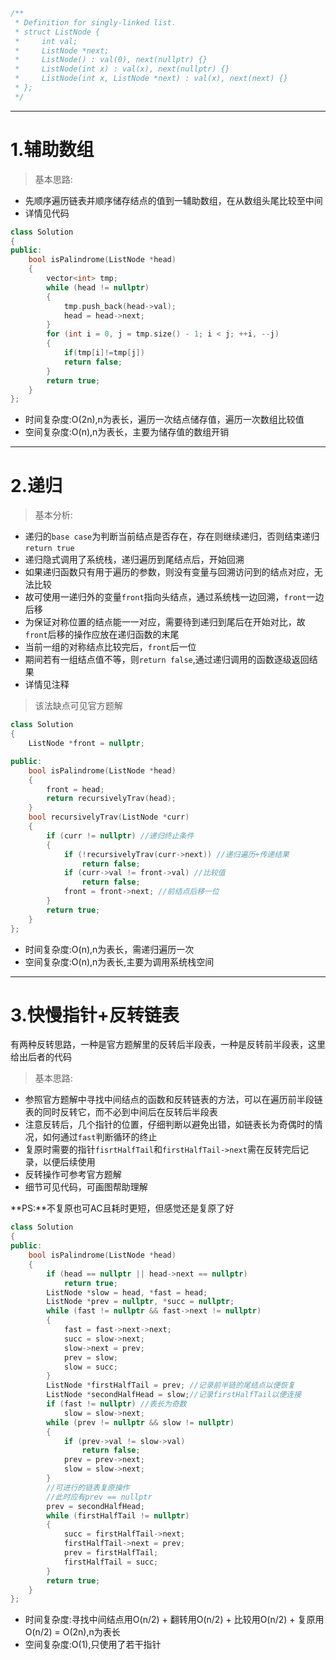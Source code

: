 ```cpp
/**
 * Definition for singly-linked list.
 * struct ListNode {
 *     int val;
 *     ListNode *next;
 *     ListNode() : val(0), next(nullptr) {}
 *     ListNode(int x) : val(x), next(nullptr) {}
 *     ListNode(int x, ListNode *next) : val(x), next(next) {}
 * };
 */
```

***

# 1.辅助数组
> 基本思路:
- 先顺序遍历链表并顺序储存结点的值到一辅助数组，在从数组头尾比较至中间
- 详情见代码

```cpp
class Solution
{
public:
    bool isPalindrome(ListNode *head)
    {
        vector<int> tmp;
        while (head != nullptr)
        {
            tmp.push_back(head->val);
            head = head->next;
        }
        for (int i = 0, j = tmp.size() - 1; i < j; ++i, --j)
        {
            if(tmp[i]!=tmp[j])
            return false;
        }
        return true;
    }
};
```
- 时间复杂度:O(2n),n为表长，遍历一次结点储存值，遍历一次数组比较值
- 空间复杂度:O(n),n为表长，主要为储存值的数组开销

***

# 2.递归
> 基本分析:

- 递归的`base case`为判断当前结点是否存在，存在则继续递归，否则结束递归`return true` 
- 递归隐式调用了系统栈，递归遍历到尾结点后，开始回溯 
- 如果递归函数只有用于遍历的参数，则没有变量与回溯访问到的结点对应，无法比较 
- 故可使用一递归外的变量`front`指向头结点，通过系统栈一边回溯，`front`一边后移 
- 为保证对称位置的结点能一一对应，需要待到递归到尾后在开始对比，故`front`后移的操作应放在递归函数的末尾 
- 当前一组的对称结点比较完后，`front`后一位 
- 期间若有一组结点值不等，则`return false`,通过递归调用的函数逐级返回结果
- 详情见注释 
> 该法缺点可见官方题解
```cpp
class Solution
{
    ListNode *front = nullptr;

public:
    bool isPalindrome(ListNode *head)
    {
        front = head;
        return recursivelyTrav(head);
    }
    bool recursivelyTrav(ListNode *curr)
    {
        if (curr != nullptr) //递归终止条件
        {
            if (!recursivelyTrav(curr->next)) //递归遍历+传递结果
                return false;
            if (curr->val != front->val) //比较值
                return false;
            front = front->next; //前结点后移一位
        }
        return true;
    }
};
```
- 时间复杂度:O(n),n为表长，需递归遍历一次
- 空间复杂度:O(n),n为表长,主要为调用系统栈空间

***

# 3.快慢指针+反转链表
有两种反转思路，一种是官方题解里的反转后半段表，一种是反转前半段表，这里给出后者的代码

> 基本思路:
- 参照官方题解中寻找中间结点的函数和反转链表的方法，可以在遍历前半段链表的同时反转它，而不必到中间后在反转后半段表
- 注意反转后，几个指针的位置，仔细判断以避免出错，如链表长为奇偶时的情况，如何通过`fast`判断循环的终止
- 复原时需要的指针`fisrtHalfTail`和`firstHalfTail->next`需在反转完后记录，以便后续使用
- 反转操作可参考官方题解
- 细节可见代码，可画图帮助理解

**PS:**不复原也可AC且耗时更短，但感觉还是复原了好

```cpp
class Solution
{
public:
    bool isPalindrome(ListNode *head)
    {
        if (head == nullptr || head->next == nullptr)
            return true;
        ListNode *slow = head, *fast = head;
        ListNode *prev = nullptr, *succ = nullptr;
        while (fast != nullptr && fast->next != nullptr)
        {
            fast = fast->next->next;
            succ = slow->next;
            slow->next = prev;
            prev = slow;
            slow = succ;
        }
        ListNode *firstHalfTail = prev; //记录前半链的尾结点以便恢复
        ListNode *secondHalfHead = slow;//记录firstHalfTail以便连接
        if (fast != nullptr) //表长为奇数
            slow = slow->next;
        while (prev != nullptr && slow != nullptr)
        {
            if (prev->val != slow->val)
                return false;
            prev = prev->next;
            slow = slow->next;
        }
        //可进行的链表复原操作
        //此时应有prev == nullptr
        prev = secondHalfHead;
        while (firstHalfTail != nullptr)
        {
            succ = firstHalfTail->next;
            firstHalfTail->next = prev;
            prev = firstHalfTail;
            firstHalfTail = succ;
        }
        return true;
    }
};
```

- 时间复杂度:寻找中间结点用O(n/2) + 翻转用O(n/2) + 比较用O(n/2) + 复原用O(n/2) = O(2n),n为表长
- 空间复杂度:O(1),只使用了若干指针
